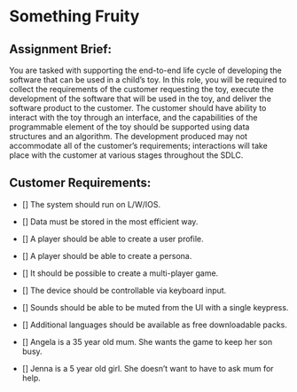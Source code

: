 # Something Fruity

## Assignment Brief:  
You are tasked with supporting the end-to-end life cycle of developing the software that can be used in a child’s toy. In this role, you will be required to collect the requirements of the customer requesting the toy, execute the development of the software that will be used in the toy, and deliver the software product to the customer. 
The customer should have ability to interact with the toy through an interface, and the capabilities of the programmable element of the toy should be supported using data structures and an algorithm. The development produced may not accommodate all of the customer’s requirements; interactions will take place with the customer at various stages throughout the SDLC. 

## Customer Requirements:  
- [] The system should run on L/W/IOS.  
- [] Data must be stored in the most efficient way.

- [] A player should be able to create a user profile.  
- [] A player should be able to create a persona.   
- [] It should be possible to create a multi-player game.

- [] The device should be controllable via keyboard input.  
- [] Sounds should be able to be muted from the UI with a single keypress.  
- [] Additional languages should be available as free downloadable packs.

- [] Angela is a 35 year old mum. She wants the game to keep her son busy.  
- [] Jenna is a 5 year old girl. She doesn’t want to have to ask mum for help.

